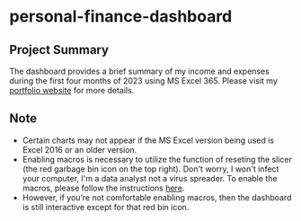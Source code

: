 # personal-finance-dashboard

## Project Summary
The dashboard provides a brief summary of my income and expenses during the first four months of 2023 using MS Excel 365.
Please visit my [portfolio website](https://www.longnguyendata.com/) for more details.

## Note
* Certain charts may not appear if the MS Excel version being used is Excel 2016 or an older version.
* Enabling macros is necessary to utilize the function of reseting the slicer (the red garbage bin icon on the top right). Don't worry, I won't infect your computer, I'm a data analyst not a virus spreader. To enable the macros, please follow the instructions [here](https://tinyurl.com/enabling-macros).
* However, if you’re not comfortable enabling macros, then the dashboard is still interactive except for that red bin icon. 
